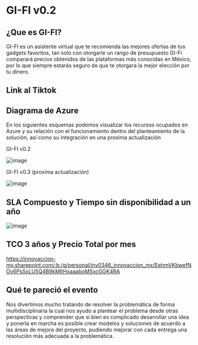 # GI-FI v0.2

## ¿Que es GI-FI?

GI-FI es un asistente virtual que te recomienda las mejores ofertas de tus gadgets favoritos, tan solo con otorgarle un rango de presupuesto GI-Fi comparará precios obtenidos de las plataformas más conocidas en México, por lo que siempre estarás seguro de que te otorgara la mejor elección por tu dinero.

## Link al Tiktok

## Diagrama de Azure

En los siguientes esquemas podemos visualizar los recursos ocupados en Azure y su relación con el funcionamiento dentro del planteamiento de la solución, así como su integración en una proxima actualización

GI-FI v0.2

![image](https://user-images.githubusercontent.com/94363566/146697640-fea94ce3-91f6-4a00-bb74-49e12f3bbe60.png)

GI-FI v0.3 (proxima actualización)

![image](https://user-images.githubusercontent.com/94363566/146697661-470fa06c-c8d6-44c5-b3f9-5c0c5db9d153.png)

## SLA Compuesto y Tiempo sin disponibilidad a un año

![image](https://user-images.githubusercontent.com/94363566/146697687-3143ea4d-bd55-49d2-bae1-df41a7addbc5.png)

## TCO 3 años y Precio Total por mes

https://innovaccion-my.sharepoint.com/:b:/g/personal/inv0346_innovaccion_mx/EehmVKbwefNOv6PsSxLU5Q4B9kMItHxaaaboMSxcGGK4RA

## Qué te pareció el evento

Nos divertimos mucho tratando de resolver la problemática de forma multidisciplinaria
la cual nos ayudo a plantear el problema desde otras perspectivas y comprender
que si bien es complicado desarrollar una idea y ponerla en marcha es posible
crear modelos y soluciones de acuerdo a las áreas de mejora del proyecto,
pudiendo mejorar con cada entrega una resolución más adecuada a la problemática.
